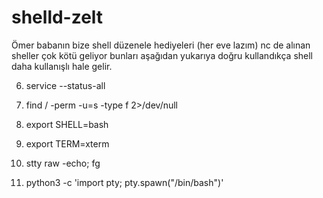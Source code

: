 # shelld-zelt
Ömer babanın bize shell düzenele hediyeleri (her eve lazım)
nc de alınan sheller çok kötü geliyor bunları aşağıdan yukarıya doğru kullandıkça shell daha kullanışlı hale gelir.


6) service --status-all

5) find / -perm -u=s -type f 2>/dev/null

4) export SHELL=bash

3) export TERM=xterm

2) stty raw -echo; fg

1) python3 -c 'import pty; pty.spawn("/bin/bash")'
